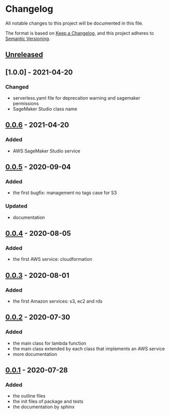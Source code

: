 # Changelog

All notable changes to this project will be documented in this file.

The format is based on [Keep a Changelog](https://keepachangelog.com/en/1.0.0/),
and this project adheres to [Semantic Versioning](https://semver.org/spec/v2.0.0.html).

## [Unreleased]

## [1.0.0] - 2021-04-20

### Changed
- serverless.yaml file for deprecation warning and sagemaker permissions
- SageMaker Studio class name

## [0.0.6] - 2021-04-20

### Added
- AWS SageMaker Studio service

## [0.0.5] - 2020-09-04

### Added
- the first bugfix: management no tags case for S3

### Updated
- documentation

## [0.0.4] - 2020-08-05

### Added
- the first AWS service: cloudformation

## [0.0.3] - 2020-08-01

### Added
- the first Amazon services: s3, ec2 and rds

## [0.0.2] - 2020-07-30

### Added
- the main class for lambda function
- the main class extended by each class that implements an AWS service
- more documentation

## [0.0.1] - 2020-07-28

### Added
- the outline files
- the init files of package and tests
- the documentation by sphinx

[Unreleased]: https://github.com/bilardi/aws-saving/compare/v0.1.0...HEAD
[0.1.0]: https://github.com/bilardi/aws-saving/releases/tag/v0.0.6...v0.1.0
[0.0.6]: https://github.com/bilardi/aws-saving/releases/tag/v0.0.5...v0.0.6
[0.0.5]: https://github.com/bilardi/aws-saving/releases/tag/v0.0.4...v0.0.5
[0.0.4]: https://github.com/bilardi/aws-saving/releases/tag/v0.0.3...v0.0.4
[0.0.3]: https://github.com/bilardi/aws-saving/releases/tag/v0.0.2...v0.0.3
[0.0.2]: https://github.com/bilardi/aws-saving/releases/tag/v0.0.1...v0.0.2
[0.0.1]: https://github.com/bilardi/aws-saving/releases/tag/v0.0.1

